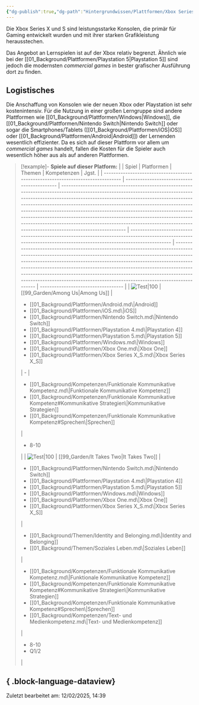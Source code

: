 ```yaml
---
{"dg-publish":true,"dg-path":"Hintergrundwissen/Plattformen/Xbox Series X_S.md","permalink":"/hintergrundwissen/plattformen/xbox-series-x-s/","tags":["#platform"],"noteIcon":"1"}
---
```


Die Xbox Series X und S sind leistungsstarke Konsolen, die primär für Gaming entwickelt wurden und mit ihrer starken Grafikleistung herausstechen.

Das Angebot an Lernspielen ist auf der Xbox relativ begrenzt. Ähnlich wie bei der [[01_Background/Plattformen/Playstation 5\|Playstation 5]] sind jedoch die modernsten _commercial games_ in bester grafischer Ausführung dort zu finden.

## Logistisches
Die Anschaffung von Konsolen wie der neuen Xbox oder Playstation ist sehr kostenintensiv. Für die Nutzung in einer großen Lerngruppe sind andere Plattformen wie [[01_Background/Plattformen/Windows\|Windows]], die [[01_Background/Plattformen/Nintendo Switch\|Nintendo Switch]] oder sogar die Smartphones/Tablets ([[01_Background/Plattformen/iOS\|iOS]] oder [[01_Background/Plattformen/Android\|Android]]) der Lernenden wesentlich effizienter. Da es sich auf dieser Plattform vor allem um _commercial games_ handelt, fallen die Kosten für die Spieler auch wesentlich höher aus als auf anderen Plattformen.

>[!example]- **Spiele auf dieser Platform:**
> |                                                                                 | Spiel                                       | Platformen                                                                                                                                                                                                                                                                                                                                                                                                                                                                                                                                          | Themen                                                                                                                                                            | Kompetenzen                                                                                                                                                                                                                                                                                                                                                                                                                                                   | Jgst.                               |
> | ------------------------------------------------------------------------------- | ------------------------------------------- | --------------------------------------------------------------------------------------------------------------------------------------------------------------------------------------------------------------------------------------------------------------------------------------------------------------------------------------------------------------------------------------------------------------------------------------------------------------------------------------------------------------------------------------------------- | ----------------------------------------------------------------------------------------------------------------------------------------------------------------- | ------------------------------------------------------------------------------------------------------------------------------------------------------------------------------------------------------------------------------------------------------------------------------------------------------------------------------------------------------------------------------------------------------------------------------------------------------------- | ----------------------------------- |
> | ![Test\|100](https://images.igdb.com/igdb/image/upload/t_cover_big/co6kqt.webp) | [[99_Garden/Among Us\|Among Us]]         | <ul><li>[[01_Background/Plattformen/Android.md\\|Android]]</li><li>[[01_Background/Plattformen/iOS.md\\|iOS]]</li><li>[[01_Background/Plattformen/Nintendo Switch.md\\|Nintendo Switch]]</li><li>[[01_Background/Plattformen/Playstation 4.md\\|Playstation 4]]</li><li>[[01_Background/Plattformen/Playstation 5.md\\|Playstation 5]]</li><li>[[01_Background/Plattformen/Windows.md\\|Windows]]</li><li>[[01_Background/Plattformen/Xbox One.md\\|Xbox One]]</li><li>[[01_Background/Plattformen/Xbox Series X_S.md\\|Xbox Series X_S]]</li></ul> | \-                                                                                                                                                                | <ul><li>[[01_Background/Kompetenzen/Funktionale Kommunikative Kompetenz.md\\|Funktionale Kommunikative Kompetenz]]</li><li>[[01_Background/Kompetenzen/Funktionale Kommunikative Kompetenz#Kommunikative Strategien\\|Kommunikative Strategien]]</li><li>[[01_Background/Kompetenzen/Funktionale Kommunikative Kompetenz#Sprechen\\|Sprechen]]</li></ul>                                                                                                | <ul><li>8-10</li></ul>              |
> | ![Test\|100](https://images.igdb.com/igdb/image/upload/t_cover_big/co2t97.webp) | [[99_Garden/It Takes Two\|It Takes Two]] | <ul><li>[[01_Background/Plattformen/Nintendo Switch.md\\|Nintendo Switch]]</li><li>[[01_Background/Plattformen/Playstation 4.md\\|Playstation 4]]</li><li>[[01_Background/Plattformen/Playstation 5.md\\|Playstation 5]]</li><li>[[01_Background/Plattformen/Windows.md\\|Windows]]</li><li>[[01_Background/Plattformen/Xbox One.md\\|Xbox One]]</li><li>[[01_Background/Plattformen/Xbox Series X_S.md\\|Xbox Series X_S]]</li></ul>                                                                                                               | <ul><li>[[01_Background/Themen/Identity and Belonging.md\\|Identity and Belonging]]</li><li>[[01_Background/Themen/Soziales Leben.md\\|Soziales Leben]]</li></ul> | <ul><li>[[01_Background/Kompetenzen/Funktionale Kommunikative Kompetenz.md\\|Funktionale Kommunikative Kompetenz]]</li><li>[[01_Background/Kompetenzen/Funktionale Kommunikative Kompetenz#Kommunikative Strategien\\|Kommunikative Strategien]]</li><li>[[01_Background/Kompetenzen/Funktionale Kommunikative Kompetenz#Sprechen\\|Sprechen]]</li><li>[[01_Background/Kompetenzen/Text- und Medienkompetenz.md\\|Text- und Medienkompetenz]]</li></ul> | <ul><li>8-10</li><li>Q1/2</li></ul> |
> 
{ .block-language-dataview}
---
Zuletzt bearbeitet am: 12/02/2025, 14:39